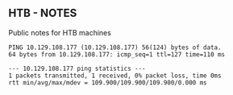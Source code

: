## HTB - NOTES
Public notes for HTB machines
```
PING 10.129.108.177 (10.129.108.177) 56(124) bytes of data.
64 bytes from 10.129.108.177: icmp_seq=1 ttl=127 time=110 ms

--- 10.129.108.177 ping statistics ---
1 packets transmitted, 1 received, 0% packet loss, time 0ms
rtt min/avg/max/mdev = 109.900/109.900/109.900/0.000 ms
```